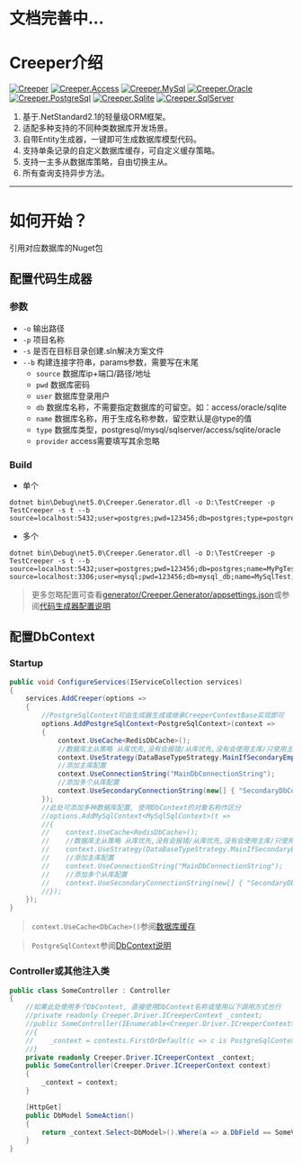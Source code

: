 
# 文档完善中...
# Creeper介绍
[![Creeper](https://img.shields.io/nuget/v/Creeper.svg?label=Creeper&logo=nuget)](https://www.nuget.org/packages/Creeper)
[![Creeper.Access](https://img.shields.io/nuget/v/Creeper.Access.svg?label=Creeper.Access&logo=nuget)](https://www.nuget.org/packages/Creeper.Access)
[![Creeper.MySql](https://img.shields.io/nuget/v/Creeper.MySql.svg?label=Creeper.MySql&logo=nuget)](https://www.nuget.org/packages/Creeper.MySql)
[![Creeper.Oracle](https://img.shields.io/nuget/v/Creeper.Oracle.svg?label=Creeper.Oracle&logo=nuget)](https://www.nuget.org/packages/Creeper.Oracle)
[![Creeper.PostgreSql](https://img.shields.io/nuget/v/Creeper.PostgreSql.svg?label=Creeper.PostgreSql&logo=nuget)](https://www.nuget.org/packages/Creeper.PostgreSql)
[![Creeper.Sqlite](https://img.shields.io/nuget/v/Creeper.Sqlite.svg?label=Creeper.Sqlite&logo=nuget)](https://www.nuget.org/packages/Creeper.Sqlite)
[![Creeper.SqlServer](https://img.shields.io/nuget/v/Creeper.SqlServer.svg?label=Creeper.SqlServer&logo=nuget)](https://www.nuget.org/packages/Creeper.SqlServer)
1. 基于.NetStandard2.1的轻量级ORM框架。
2. 适配多种支持的不同种类数据库开发场景。
3. 自带Entity生成器，一键即可生成数据库模型代码。
4. 支持单条记录的自定义数据库缓存，可自定义缓存策略。
5. 支持一主多从数据库策略，自由切换主从。
6. 所有查询支持异步方法。
---

# 如何开始？

引用对应数据库的Nuget包

## 配置代码生成器
### 参数

- ``-o`` 输出路径
- ``-p`` 项目名称
- ``-s`` 是否在目标目录创建.sln解决方案文件
- ``--b`` 构建连接字符串，params参数，需要写在末尾
  - ``source`` 数据库ip+端口/路径/地址
  - ``pwd`` 数据库密码
  - ``user`` 数据库登录用户
  - ``db`` 数据库名称，不需要指定数据库的可留空。如：access/oracle/sqlite
  - ``name`` 数据库名称，用于生成名称参数，留空默认是@type的值
  - ``type`` 数据库类型，postgresql/mysql/sqlserver/access/sqlite/oracle
  - ``provider`` access需要填写其余忽略
### Build
- 单个
``` 
dotnet bin\Debug\net5.0\Creeper.Generator.dll -o D:\TestCreeper -p TestCreeper -s t --b source=localhost:5432;user=postgres;pwd=123456;db=postgres;type=postgresql
```
- 多个
```
dotnet bin\Debug\net5.0\Creeper.Generator.dll -o D:\TestCreeper -p TestCreeper -s t --b source=localhost:5432;user=postgres;pwd=123456;db=postgres;name=MyPgTest;type=postgresql source=localhost:3306;user=mysql;pwd=123456;db=mysql_db;name=MySqlTest;type=mysql
```
> 更多忽略配置可查看[generator/Creeper.Generator/appsettings.json](https://github.com/leisaupei/creeper/blob/main/generator/Creeper.Generator/appsettings.json)或参阅[代码生成器配置说明](docs/CodeMakerDiscription.md)
## 配置DbContext

### Startup
``` C#
public void ConfigureServices(IServiceCollection services)
{
    services.AddCreeper(options =>
    {
        //PostgreSqlContext可由生成器生成或继承CreeperContextBase实现即可
        options.AddPostgreSqlContext<PostgreSqlContext>(context =>
        {
            context.UseCache<RedisDbCache>();
            //数据库主从策略 从库优先,没有会报错/从库优先,没有会使用主库/只使用主库
            context.UseStrategy(DataBaseTypeStrategy.MainIfSecondaryEmpty);
            //添加主库配置
            context.UseConnectionString("MainDbConnectionString");
            //添加多个从库配置
            context.UseSecondaryConnectionString(new[] { "SecondaryDbConnectionStrings" });
        });
        //此处可添加多种数据库配置, 使用DbContext的对象名称作区分
        //options.AddMySqlContext<MySqlSqlContext>(t =>
        //{
        //    context.UseCache<RedisDbCache>();
        //    //数据库主从策略 从库优先,没有会报错/从库优先,没有会使用主库/只使用主库
        //    context.UseStrategy(DataBaseTypeStrategy.MainIfSecondaryEmpty);
        //    //添加主库配置
        //    context.UseConnectionString("MainDbConnectionString");
        //    //添加多个从库配置
        //    context.UseSecondaryConnectionString(new[] { "SecondaryDbConnectionStrings" });
        //});
    });
}
```
> ``context.UseCache<DbCache>()``参阅[数据库缓存](docs/DbCache.md)

> ``PostgreSqlContext``参阅[DbContext说明](docs/CreeperContext.md)
### Controller或其他注入类
``` C#
public class SomeController : Controller
{
    //如果此处使用多个DbContext, 直接使用DbContext名称或使用以下调用方式也行
    //private readonly Creeper.Driver.ICreeperContext _context;
    //public SomeController(IEnumerable<Creeper.Driver.ICreeperContext> contexts)
    //{
    //    _context = contexts.FirstOrDefault(c => c is PostgreSqlContext);
    //}
    private readonly Creeper.Driver.ICreeperContext _context;
    public SomeController(Creeper.Driver.ICreeperContext context)
    {
        _context = context;
    }

    [HttpGet]
    public DbModel SomeAction()
    {
        return _context.Select<DbModel>().Where(a => a.DbField == SomeValue).ToOne();
    }
}
```

